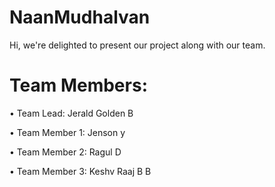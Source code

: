 # NaanMudhalvan

Hi, we're delighted to present our project along with our team.

# Team Members:

• Team Lead: Jerald Golden B

• Team Member 1: Jenson y

• Team Member 2: Ragul D

• Team Member 3: Keshv Raaj B B
